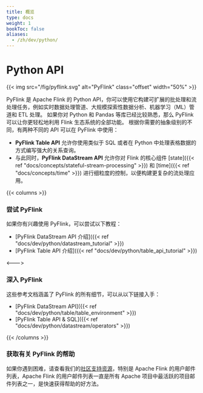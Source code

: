 ```yaml
---
title: 概览
type: docs
weight: 1
bookToc: false
aliases: 
  - /zh/dev/python/
---
```

<!--
Licensed to the Apache Software Foundation (ASF) under one
or more contributor license agreements.  See the NOTICE file
distributed with this work for additional information
regarding copyright ownership.  The ASF licenses this file
to you under the Apache License, Version 2.0 (the
"License"); you may not use this file except in compliance
with the License.  You may obtain a copy of the License at

  http://www.apache.org/licenses/LICENSE-2.0

Unless required by applicable law or agreed to in writing,
software distributed under the License is distributed on an
"AS IS" BASIS, WITHOUT WARRANTIES OR CONDITIONS OF ANY
KIND, either express or implied.  See the License for the
specific language governing permissions and limitations
under the License.
-->

# Python API

{{< img src="/fig/pyflink.svg" alt="PyFlink" class="offset" width="50%" >}}

PyFlink 是 Apache Flink 的 Python API，你可以使用它构建可扩展的批处理和流处理任务，例如实时数据处理管道、大规模探索性数据分析、机器学习（ML）管道和 ETL 处理。
如果你对 Python 和 Pandas 等库已经比较熟悉，那么 PyFlink 可以让你更轻松地利用 Flink 生态系统的全部功能。
根据你需要的抽象级别的不同，有两种不同的 API 可以在 PyFlink 中使用：

* **PyFlink Table API** 允许你使用类似于 SQL 或者在 Python 中处理表格数据的方式编写强大的关系查询。
* 与此同时，**PyFlink DataStream API** 允许你对 Flink 的核心组件 [state]({{< ref "docs/concepts/stateful-stream-processing" >}}) 和 [time]({{< ref "docs/concepts/time" >}}) 进行细粒度的控制，以便构建更复杂的流处理应用。

{{< columns >}}

### 尝试 PyFlink

如果你有兴趣使用 PyFlink，可以尝试以下教程：

* [PyFlink DataStream API 介绍]({{< ref "docs/dev/python/datastream_tutorial" >}})
* [PyFlink Table API 介绍]({{< ref "docs/dev/python/table_api_tutorial" >}})

<--->

### 深入 PyFlink

这些参考文档涵盖了 PyFlink 的所有细节，可以从以下链接入手：

* [PyFlink DataStream API]({{< ref "docs/dev/python/table/table_environment" >}})
* [PyFlink Table API &amp; SQL]({{< ref "docs/dev/python/datastream/operators" >}})

{{< /columns >}}

### 获取有关 PyFlink 的帮助

如果你遇到困难，请查看我们的[社区支持资源](https://flink.apache.org/community.html)，特别是 Apache Flink 的用户邮件列表，Apache Flink 的用户邮件列表一直是所有 Apache 项目中最活跃的项目邮件列表之一，是快速获得帮助的好方法。
